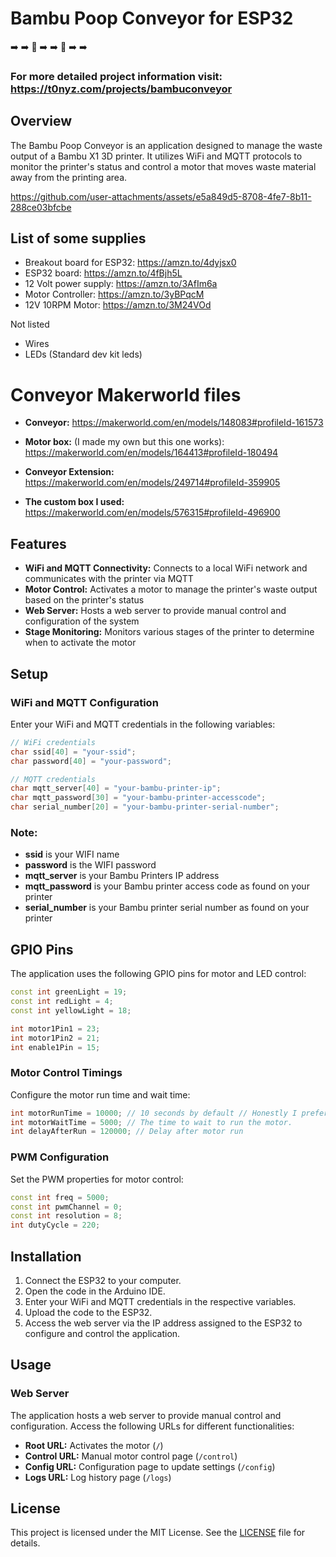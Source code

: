 # Bambu Poop Conveyor for ESP32 
:arrow_right:	:arrow_right:	:poop: :arrow_right: :arrow_right: :poop: :arrow_right: :arrow_right:

### For more detailed project information visit: https://t0nyz.com/projects/bambuconveyor

## Overview 

The Bambu Poop Conveyor is an application designed to manage the waste output of a Bambu X1 3D printer. It utilizes WiFi and MQTT protocols to monitor the printer's status and control a motor that moves waste material away from the printing area. 

https://github.com/user-attachments/assets/e5a849d5-8708-4fe7-8b11-288ce03bfcbe


## List of some supplies
- Breakout board for ESP32: https://amzn.to/4dyjsx0
- ESP32 board: https://amzn.to/4fBjh5L
- 12 Volt power supply: https://amzn.to/3AfIm6a
- Motor Controller: https://amzn.to/3yBPqcM
- 12V 10RPM Motor: https://amzn.to/3M24VOd

Not listed
- Wires
- LEDs (Standard dev kit leds)

# Conveyor Makerworld files

- **Conveyor:** https://makerworld.com/en/models/148083#profileId-161573
- **Motor box:** (I made my own but this one works): https://makerworld.com/en/models/164413#profileId-180494
- **Conveyor Extension:** https://makerworld.com/en/models/249714#profileId-359905

- **The custom box I used:** https://makerworld.com/en/models/576315#profileId-496900

## Features

- **WiFi and MQTT Connectivity:** Connects to a local WiFi network and communicates with the printer via MQTT
- **Motor Control:** Activates a motor to manage the printer's waste output based on the printer's status
- **Web Server:** Hosts a web server to provide manual control and configuration of the system
- **Stage Monitoring:** Monitors various stages of the printer to determine when to activate the motor

## Setup

### WiFi and MQTT Configuration

Enter your WiFi and MQTT credentials in the following variables:

```cpp
// WiFi credentials
char ssid[40] = "your-ssid";
char password[40] = "your-password";

// MQTT credentials
char mqtt_server[40] = "your-bambu-printer-ip";
char mqtt_password[30] = "your-bambu-printer-accesscode";
char serial_number[20] = "your-bambu-printer-serial-number";

```
### Note:
- **ssid** is your WIFI name
- **password** is the WIFI password
- **mqtt_server** is your Bambu Printers IP address
- **mqtt_password** is your Bambu printer access code as found on your printer
- **serial_number** is your Bambu printer serial number as found on your printer

## GPIO Pins

The application uses the following GPIO pins for motor and LED control:

```cpp
const int greenLight = 19;
const int redLight = 4;
const int yellowLight = 18;

int motor1Pin1 = 23;
int motor1Pin2 = 21;
int enable1Pin = 15;

```

### Motor Control Timings

Configure the motor run time and wait time:

```cpp
int motorRunTime = 10000; // 10 seconds by default // Honestly I prefer 5000 as the poop doesnt come out fast enough for you to need anymore than that, but 10 seconds is just more exciting
int motorWaitTime = 5000; // The time to wait to run the motor.
int delayAfterRun = 120000; // Delay after motor run

```

### PWM Configuration

Set the PWM properties for motor control:

```cpp
const int freq = 5000;
const int pwmChannel = 0;
const int resolution = 8;
int dutyCycle = 220;

```


## Installation

1. Connect the ESP32 to your computer.
2. Open the code in the Arduino IDE.
3. Enter your WiFi and MQTT credentials in the respective variables.
4. Upload the code to the ESP32.
5. Access the web server via the IP address assigned to the ESP32 to configure and control the application.


## Usage

### Web Server

The application hosts a web server to provide manual control and configuration. Access the following URLs for different functionalities:

- **Root URL:** Activates the motor (`/`)
- **Control URL:** Manual motor control page (`/control`)
- **Config URL:** Configuration page to update settings (`/config`)
- **Logs URL:** Log history page (`/logs`)




## License

This project is licensed under the MIT License. See the [LICENSE](LICENSE) file for details.
